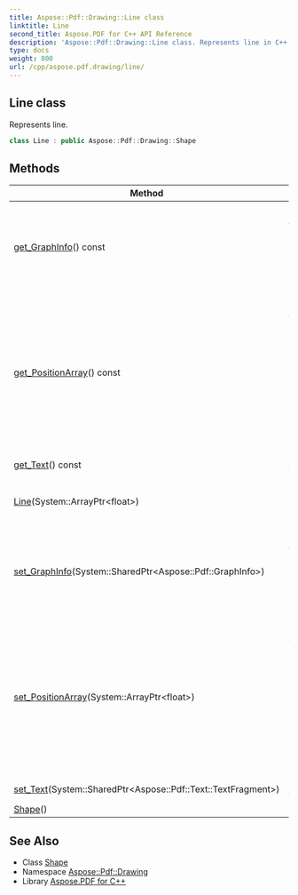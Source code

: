 ```yaml
---
title: Aspose::Pdf::Drawing::Line class
linktitle: Line
second_title: Aspose.PDF for C++ API Reference
description: 'Aspose::Pdf::Drawing::Line class. Represents line in C++.'
type: docs
weight: 800
url: /cpp/aspose.pdf.drawing/line/
---
```

## Line class


Represents line.

```cpp
class Line : public Aspose::Pdf::Drawing::Shape
```

## Methods

| Method | Description |
| --- | --- |
| [get_GraphInfo](../shape/get_graphinfo/)() const | Gets a [GraphInfo](../../aspose.pdf/graphinfo/) object that indicates the graph info,such as color, line width,etc. |
| [get_PositionArray](./get_positionarray/)() const | Gets a [PositionArray](../) object that indicates the position array.The array is composed by coordinates of each control point of the line. directly. |
| [get_Text](../shape/get_text/)() const | Gets a text for shape. |
| [Line](./line/)(System::ArrayPtr\<float\>) | Initializes a new instance of the [Line](./) class. |
| [set_GraphInfo](../shape/set_graphinfo/)(System::SharedPtr\<Aspose::Pdf::GraphInfo\>) | Sets a [GraphInfo](../../aspose.pdf/graphinfo/) object that indicates the graph info,such as color, line width,etc. |
| [set_PositionArray](./set_positionarray/)(System::ArrayPtr\<float\>) | Sets a [PositionArray](../) object that indicates the position array.The array is composed by coordinates of each control point of the line. directly. |
| [set_Text](../shape/set_text/)(System::SharedPtr\<Aspose::Pdf::Text::TextFragment\>) | Sets a text for shape. |
| [Shape](../shape/shape/)() |  |
## See Also

* Class [Shape](../shape/)
* Namespace [Aspose::Pdf::Drawing](../)
* Library [Aspose.PDF for C++](../../)
